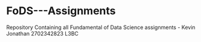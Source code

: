 # FoDS---Assignments
Repository Containing all Fundamental of Data Science assignments - Kevin Jonathan 2702342823 L3BC
